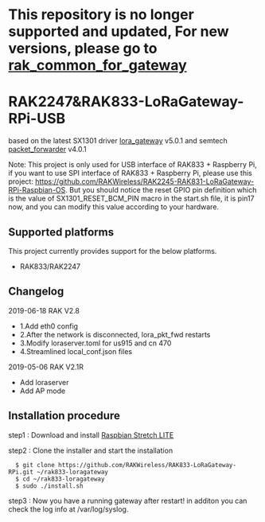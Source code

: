 # 
# 
# 
# 
# This repository is no longer supported and updated, For new versions, please go to [rak_common_for_gateway](https://github.com/RAKWireless/rak_common_for_gateway)
# 
# 
# 
# 

# RAK2247&RAK833-LoRaGateway-RPi-USB

based on the latest SX1301 driver [lora_gateway](https://github.com/Lora-net/lora_gateway) v5.0.1 and semtech [packet_forwarder](https://github.com/Lora-net/packet_forwarder) v4.0.1  

Note: This project is only used for USB interface of RAK833 + Raspberry Pi, if you want to use SPI interface of RAK833 + Raspberry Pi, please use this project:
https://github.com/RAKWireless/RAK2245-RAK831-LoRaGateway-RPi-Raspbian-OS. But you should notice the reset GPIO pin definition which is the value of SX1301_RESET_BCM_PIN macro in the start.sh file, it is pin17 now, and you can modify this value according to your hardware.

##	Supported platforms

This project currently provides support for the below platforms.

* RAK833/RAK2247

##	Changelog

2019-06-18 RAK V2.8

* 1.Add eth0 config
* 2.After the network is disconnected, lora_pkt_fwd restarts
* 3.Modify loraserver.toml for us915 and cn 470
* 4.Streamlined local_conf.json files

2019-05-06 RAK V2.1R

* Add loraserver
* Add AP mode

##	Installation procedure

step1 : Download and install [Raspbian Stretch LITE](https://www.raspberrypi.org/downloads/raspbian/) 


step2 : Clone the installer and start the installation

      $ git clone https://github.com/RAKWireless/RAK833-LoRaGateway-RPi.git ~/rak833-loragateway
      $ cd ~/rak833-loragateway
      $ sudo ./install.sh

step3 : Now you have a running gateway after restart! in additon you can check the log info at /var/log/syslog.
